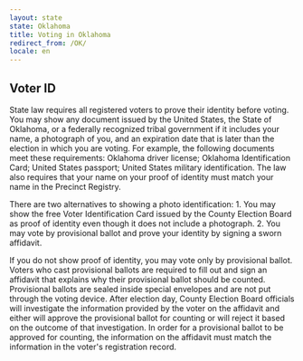 ```yaml
---
layout: state
state: Oklahoma
title: Voting in Oklahoma
redirect_from: /OK/
locale: en
---
```


## Voter ID

State law requires all registered voters to prove their identity before voting. You may show any document issued by the United States, the State of Oklahoma, or a federally recognized tribal government if it includes your name, a photograph of you, and an expiration date that is later than the election in which you are voting. For example, the following documents meet these requirements: Oklahoma driver license; Oklahoma Identification Card; United States passport; United States military identification. The law also requires that your name on your proof of identity must match your name in the Precinct Registry.

There are two alternatives to showing a photo identification: 1. You may show the free Voter Identification Card issued by the County Election Board as proof of identity even though it does not include a photograph. 2. You may vote by provisional ballot and prove your identity by signing a sworn affidavit.

If you do not show proof of identity, you may vote only by provisional ballot. Voters who cast provisional ballots are required to fill out and sign an affidavit that explains why their provisional ballot should be counted. Provisional ballots are sealed inside special envelopes and are not put through the voting device. After election day, County Election Board officials will investigate the information provided by the voter on the affidavit and either will approve the provisional ballot for counting or will reject it based on the outcome of that investigation. In order for a provisional ballot to be approved for counting, the information on the affidavit must match the information in the voter's registration record.
